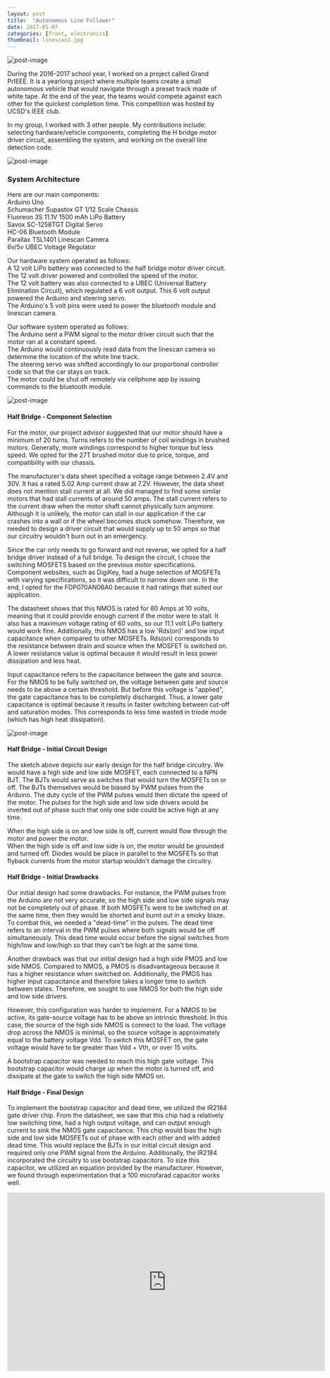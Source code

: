 ```yaml
---
layout: post
title:  "Autonomous Line Follower"
date: 2017-05-07
categories: [front, electronics]
thumbnail: linescan1.jpg
---
```


![post-image]({{site.url}}/assets/linescan1.jpg)

During the 2016-2017 school year, I worked on a project called Grand PrIEEE. It is a yearlong project where multiple teams create a small autonomous vehicle that would navigate through a preset track made of white tape. At the end of the year, the teams would compete against each other for the quickest completion time. This competition was hosted by UCSD's IEEE club.

In my group, I worked with 3 other people. My contributions include: selecting hardware/vehicle components, completing the H bridge motor driver circuit, assembling the system, and working on the overall line detection code.

![post-image]({{site.url}}/assets/linescan2.jpg)

<h3>System Architecture</h3>
Here are our main components: <br>
Arduino Uno <br>
Schumacher Supastox GT 1/12 Scale Chassis <br>
Fluoreon 3S 11.1V 1500 mAh LiPo Battery <br>
Savox SC-1258TGT Digital Servo <br>
HC-06 Bluetooth Module <br>
Parallax TSL1401 Linescan Camera <br>
6v/5v UBEC Voltage Regulator

Our hardware system operated as follows: <br>
A 12 volt LiPo battery was connected to the half bridge motor driver circuit. <br>
The 12 volt driver powered and controlled the speed of the motor. <br>
The 12 volt battery was also connected to a UBEC (Universal Battery Elimination Circuit), which regulated a 6 volt output.
This 6 volt output powered the Arduino and steering servo. <br>
The Arduino's 5 volt pins were used to power the bluetooth module and linescan camera.

Our software system operated as follows: <br>
The Arduino sent a PWM signal to the motor driver circuit such that the motor ran at a constant speed. <br>
The Arduino would continuously read data from the linescan camera so determine the location of the white line track.<br>
The steering servo was shifted accordingly to our proportional controller code so that the car stays on track.<br>
The motor could be shut off remotely via cellphone app by issuing commands to the bluetooth module.

![post-image]({{site.url}}/assets/linescan4.jpg)

<h4>Half Bridge - Component Selection</h4>

For the motor, our project advisor suggested that our motor should have a minimum of 20 turns. Turns refers to the number of coil windings in brushed motors. Generally, more windings correspond to higher torque but less speed. We opted for the 27T brushed motor due to price, torque, and compatibility with our chassis.

The manufacturer's data sheet specified a voltage range between 2.4V and 30V. It has a rated 5.02 Amp current draw at 7.2V. However, the data sheet does not mention stall current at all. We did managed to find some similar motors that had stall currents of around 50 amps. The stall current refers to the current draw when the motor shaft cannot physically turn anymore. Although it is unlikely, the motor can stall in our application if the car crashes into a wall or if the wheel becomes stuck somehow. Therefore, we needed to design a driver circuit that would supply up to 50 amps so that our circuitry wouldn't burn out in an emergency.

Since the car only needs to go forward and not reverse, we opted for a half bridge driver instead of a full bridge. To design the circuit, I chose the switching MOSFETS based on the previous motor specifications. Component websites, such as DigiKey, had a huge selection of MOSFETs with varying specifications, so it was difficult to narrow down one. In the end, I opted for the FDP070AN06A0 because it had ratings that suited our application.

The datasheet shows that this NMOS is rated for 80 Amps at 10 volts, meaning that it could provide enough current if the motor were to stall. It also has a maximum voltage rating of 60 volts, so our 11.1 volt LiPo battery would work fine. Additionally, this NMOS has a low 'Rds(on)' and low input capacitance when compared to other MOSFETs. Rds(on) corresponds to the resistance between drain and source when the MOSFET is switched on. A lower resistance value is optimal because it would result in less power dissipation and less heat.   

Input capacitance refers to the capacitance between the gate and source. For the NMOS to be fully switched on, the voltage between gate and source needs to be above a certain threshold. But before this voltage is "applied", the gate capacitance has to be completely discharged. Thus, a lower gate capacitance is optimal because it results in faster switching between cut-off and saturation modes. This corresponds to less time wasted in triode mode (which has high heat dissipation).     

![post-image]({{site.url}}/assets/linescan3.jpg)

<h4>Half Bridge - Initial Circuit Design</h4>

The sketch above depicts our early design for the half bridge circuitry. We would have a high side and low side MOSFET, each connected to a NPN BJT. The BJTs would serve as switches that would turn the MOSFETs on or off. The BJTs themselves would be biased by PWM pulses from the Arduino. The duty cycle of the PWM pulses would then dictate the speed of the motor. The pulses for the high side and low side drivers would be inverted out of phase such that only one side could be active high at any time. <br>

When the high side is on and low side is off, current would flow through the motor and power the motor. <br>
When the high side is off and low side is on, the motor would be grounded and turned off.
Diodes would be place in parallel to the MOSFETs so that flyback currents from the motor startup wouldn't damage the circuitry.

<h4>Half Bridge - Initial Drawbacks</h4>

Our initial design had some drawbacks. For instance, the PWM pulses from the Arduino are not very accurate, so the high side and low side signals may not be completely out of phase. If both MOSFETs were to be switched on at the same time, then they would be shorted and burnt out in a smoky blaze. To combat this, we needed a "dead-time" in the pulses. The dead time refers to an interval in the PWM pulses where both signals would be off simultaneously. This dead time would occur before the signal switches from high/low and low/high so that
they can't be high at the same time.

Another drawback was that our initial design had a high side PMOS and low side NMOS. Compared to NMOS, a PMOS is disadvantageous because it has a higher resistance when switched on. Additionally, the PMOS has higher input capacitance and therefore takes a longer time to switch between states. Therefore, we sought to use NMOS for both the high side and low side drivers.

However, this configuration was harder to implement. For a NMOS to be active, its gate-source voltage has to be above an intrinsic threshold. In this case, the source of the high side NMOS is connect to the load. The voltage drop across the NMOS is minimal, so the source voltage is approximately equal to the battery voltage Vdd. To switch this MOSFET on, the gate voltage would have to be greater than Vdd + Vth, or over 15 volts.

A bootstrap capacitor was needed to reach this high gate voltage. This bootstrap capacitor would charge up when the motor is turned off, and dissipate at the gate to switch the high side NMOS on.

<h4>Half Bridge - Final Design</h4>

To implement the bootstrap capacitor and dead time, we utilized the IR2184 gate driver chip. From the datasheet, we saw that this chip had a relatively low switching time, had a high output voltage, and can output enough current to sink the NMOS gate capacitance. This chip would bias the high side and low side MOSFETs out of phase with each other and with added dead time. This would replace the BJTs in our initial circuit design and required only one PWM signal from the Arduino. Additionally, the IR2184 incorporated the circuitry to use bootstrap capacitors. To size this capacitor, we utilized an equation provided by the manufacturer. However, we found through experimentation that a 100 microfarad capacitor works well.  



<iframe width="720" height="405" src="https://www.youtube.com/embed/7dBl0f6NcCU" frameborder="0" allowfullscreen></iframe>
